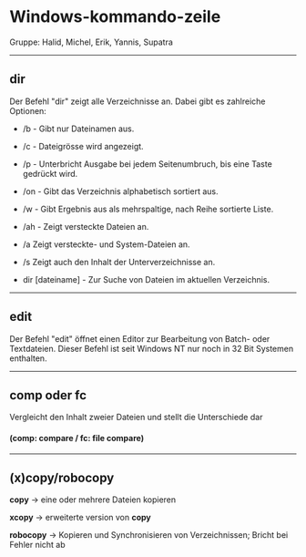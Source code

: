 # Windows-kommando-zeile
Gruppe: Halid, Michel, Erik, Yannis, Supatra


---
## dir
Der Befehl "dir" zeigt alle Verzeichnisse an. Dabei gibt es zahlreiche Optionen:

* /b - Gibt nur Dateinamen aus.
* /c - Dateigrösse wird angezeigt.
* /p - Unterbricht Ausgabe bei jedem Seitenumbruch, bis eine Taste gedrückt wird.
* /on - Gibt das Verzeichnis alphabetisch sortiert aus.
* /w - Gibt Ergebnis aus als mehrspaltige, nach Reihe sortierte Liste.
* /ah - Zeigt versteckte Dateien an.
* /a Zeigt versteckte- und System-Dateien an.
* /s Zeigt auch den Inhalt der Unterverzeichnisse an.

* dir [dateiname] - Zur Suche von Dateien im aktuellen Verzeichnis.

---

## edit
Der Befehl "edit" öffnet einen Editor zur Bearbeitung von Batch- oder Textdateien.
Dieser Befehl ist seit Windows NT nur noch in 32 Bit Systemen enthalten.

---

## comp oder fc

Vergleicht den Inhalt zweier Dateien und stellt die Unterschiede dar
#### (comp: compare / fc: file compare)

---
## (x)copy/robocopy

**copy** -> eine oder mehrere Dateien kopieren

**xcopy** -> erweiterte version von **copy**

**robocopy** -> Kopieren und Synchronisieren von Verzeichnissen; Bricht bei Fehler nicht ab

